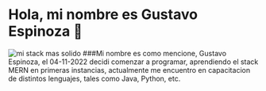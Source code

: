# Hola, mi nombre es Gustavo Espinoza 👋
![mi stack mas solido](https://miro.medium.com/v2/resize:fit:828/format:webp/1*k0SazfSJ-tPSBbt2WDYIyw.png)
###Mi nombre es como mencione, Gustavo Espinoza, el 04-11-2022 decidi comenzar a programar, aprendiendo el stack MERN en primeras instancias, actualmente me encuentro en capacitacion de distintos lenguajes, tales como Java, Python, etc.
<!--
**Gustasco/Gustasco** is a ✨ _special_ ✨ repository because its `README.md` (this file) appears on your GitHub profile.

Here are some ideas to get you started:

- 🔭 I’m currently working on ...
- 🌱 I’m currently learning ...
- 👯 I’m looking to collaborate on ...
- 🤔 I’m looking for help with ...
- 💬 Ask me about ...
- 📫 How to reach me: ...
- 😄 Pronouns: ...
- ⚡ Fun fact: ...
-->
